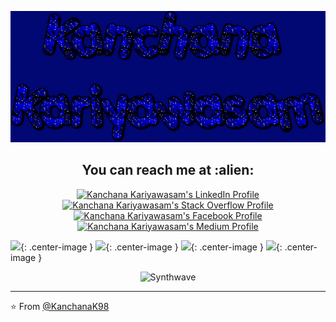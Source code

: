 
<p align="center">
  <img src="https://github.com/KanchanaK98/KanchanaK98/blob/main/git-gif.gif" alt="animated-banner">
</p>
  
<h2 align="center">You can reach me at :alien:</h2>

<p align="center">
  
  <a href="https://www.linkedin.com/in/kanchana-kariyawasam-b069b21aa">
    <img src="https://www.vectorlogo.zone/logos/linkedin/linkedin-icon.svg" alt="Kanchana Kariyawasam's LinkedIn Profile" height="30" width="30">
  </a>

  <a href="https://stackoverflow.com/users/14951084/kanchana-kariyawasam?tab=profile">
    <img src="https://www.vectorlogo.zone/logos/stackoverflow/stackoverflow-icon.svg" alt="Kanchana Kariyawasam's Stack Overflow Profile" height="30" width="30">
  </a>

  <a href="https://www.facebook.com/kanchana.kariyawasam.9/">
    <img src="https://i1.wp.com/www.ccf.org.ph/wp-content/uploads/2020/06/fb-logo.png?fit=259%2C194&ssl=1" alt="Kanchana Kariyawasam's Facebook Profile" height="30" width="30">
  </a>


  <a href="https://medium.com/@kanchanakariyawasam98">
    <img src="https://www.vectorlogo.zone/logos/medium/medium-tile.svg" alt="Kanchana Kariyawasam's Medium Profile" height="30" width="30">
  </a>
  
 
</p>

<!-- <h4 align="center">Top langs :tongue:</h4>

<p align="center"><img src="https://github-readme-stats.vercel.app/api/top-langs/?username=KanchanaK98&langs_count=10&theme=tokyonight&layout=compact" alt="Kanchana :: Top Langs" /></p>


<h4 align="center">Profile stats :musical_keyboard:</h4>

 <p align="center"><img src="https://github-readme-stats.vercel.app/api?username=KanchanaK98&show_icons=true&theme=synthwave&count_private=true" alt="Kanchana :: Profile Stats" /></p> 
[![Kanchana's GitHub stats](https://github-readme-stats.vercel.app/api?username=KanchanaK98)](https://github.com/anuraghazra/github-readme-stats) -->
![](http://github-profile-summary-cards.vercel.app/api/cards/profile-details?username=KanchanaK98&theme=gruvbox){: .center-image }
![](http://github-profile-summary-cards.vercel.app/api/cards/repos-per-language?username=KanchanaK98&theme=gruvbox){: .center-image }
![](http://github-profile-summary-cards.vercel.app/api/cards/most-commit-language?username=KanchanaK98&theme=gruvbox){: .center-image }
![](http://github-profile-summary-cards.vercel.app/api/cards/stats?username=KanchanaK98&theme=gruvbox){: .center-image }

<p align="center"><img src="https://thumbs.gfycat.com/GoodnaturedFondGaur-size_restricted.gif" alt="Synthwave" height="300" width="500"></p>


---

⭐️ From [@KanchanaK98](https://github.com/KanchanaK98)
